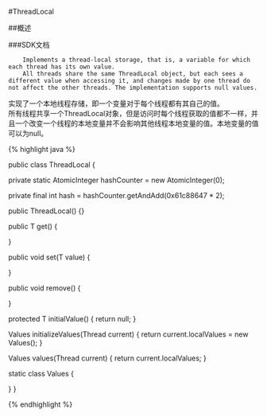#ThreadLocal

##概述

###SDK文档
```
	Implements a thread-local storage, that is, a variable for which each thread has its own value. 
	All threads share the same ThreadLocal object, but each sees a different value when accessing it, and changes made by one thread do not affect the other threads. The implementation supports null values.
```

实现了一个本地线程存储，即一个变量对于每个线程都有其自己的值。  
所有线程共享一个ThreadLocal对象，但是访问时每个线程获取的值都不一样，并且一个改变一个线程的本地变量并不会影响其他线程本地变量的值。本地变量的值可以为null。


{% highlight java %}

public class ThreadLocal<T> {

private static AtomicInteger hashCounter = new AtomicInteger(0);
	
private final int hash = hashCounter.getAndAdd(0x61c88647 * 2);

public ThreadLocal() {}
	
public T get() {
		
}
	
public void set(T value) {
		
}
	
public void remove() {
		
}
	
protected T initialValue() {
	return null;
}
	
Values initializeValues(Thread current) {
	return current.localValues = new Values();
}
	
Values values(Thread current) {
	return current.localValues;
}
	
static class Values {
	
}
}

{% endhighlight %}